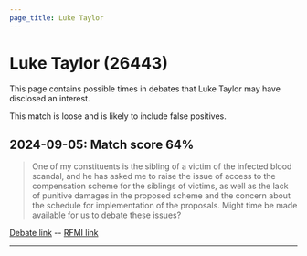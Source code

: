 ```yaml
---
page_title: Luke Taylor
---
```


# Luke Taylor  (26443)

This page contains possible times in debates that Luke Taylor may have disclosed an interest.

This match is loose and is likely to include false positives. 



## 2024-09-05: Match score 64%

>One of my constituents is the sibling of a victim of the infected blood scandal, and he has asked me to raise the issue of access to the compensation scheme for the siblings of victims, as well as the lack of punitive damages in the proposed scheme and the concern about the schedule for implementation of the proposals. Might time be made available for us to debate these issues?

[Debate link](https://www.theyworkforyou.com/debates/?id=2024-09-05b.449.0)  --  [RFMI link](https://www.theyworkforyou.com/mp/26443/register)


---

